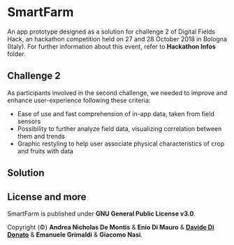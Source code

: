 # SmartFarm

An app prototype designed as a solution for challenge 2 of Digital Fields Hack, an hackathon competition held on 27 and 28 October 2018 in Bologna (Italy). For further information about this event, refer to **Hackathon Infos** folder.


## Challenge 2

As participants involved in the second challenge, we needed to improve and enhance user-experience following these criteria:
* Ease of use and fast comprehension of in-app data, taken from field sensors
* Possibility to further analyze field data, visualizing correlation between them and trends
* Graphic restyling to help user associate physical characteristics of crop and fruits with data

## Solution

## License and more

SmartFarm is published under **GNU General Public License v3.0**.

Copyright (©) **Andrea Nicholas De Montis** & **Enio Di Mauro** & [**Davide Di Donato**](https://github.com/MrOverflOOw) & **Emanuele Grimaldi** & **Giacomo Nasi**.
